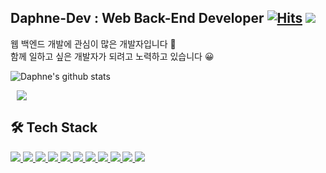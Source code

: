## Daphne-Dev : Web Back-End Developer [![Hits](https://hits.seeyoufarm.com/api/count/incr/badge.svg?url=https%3A%2F%2Fgithub.com%2FDaphne-dev)](https://hits.seeyoufarm.com) ![](https://img.shields.io/github/followers/Daphne-dev?style=social)

웹 백엔드 개발에 관심이 많은 개발자입니다 🙌  
함께 일하고 싶은 개발자가 되려고 노력하고 있습니다 😀

![Daphne's github stats](https://github-readme-stats.vercel.app/api?username=Daphne-Dev&show_icons=true)

<a href="https://daphne-dev.github.io">
    <img 
        src="http://img.shields.io/badge/-Tech blog-black?style=flat&logo=Github&link=https://daphne-dev.github.io/"
        style="height : auto; margin-left : 10px; margin-right : 10px;"/>
</a>


## 🛠 Tech Stack
<div align="center">
    <a href="https://img.shields.io/badge/HTML5-E34F26?style=flat-square&logo=HTML5&logoColor=white">
    <a href="https://img.shields.io/badge/CSS3-1572B6?style=flat-square&logo=CSS3&logoColor=white">
    <a href="https://img.shields.io/badge/HTML5-E34F26?style=flat-square&logo=HTML5&logoColor=white">
    <a href="https://img.shields.io/badge/HTML5-E34F26?style=flat-square&logo=HTML5&logoColor=white">
</div>

![](https://img.shields.io/badge/HTML5-E34F26?style=flat-square&logo=HTML5&logoColor=white)
![](https://img.shields.io/badge/CSS3-1572B6?style=flat-square&logo=CSS3&logoColor=white)
![](https://img.shields.io/badge/Javascript-yellow?style=flat-square&logo=Javascript&logoColor=white)
![](https://img.shields.io/badge/TypeScript-3178C6?style=flat-square&logo=TypeScript&logoColor=white)
![](https://img.shields.io/badge/MySQL-4479A1?style=flat-square&logo=MySQL&logoColor=white)
![](https://img.shields.io/badge/Python-3776AB?style=flat-square&logo=Python&logoColor=white)
![](https://img.shields.io/badge/NestJS-E0234E?style=flat-square&logo=NestJS&logoColor=white)
![](https://img.shields.io/badge/Django-092E20?style=flat-square&logo=Django&logoColor=white)
![](https://img.shields.io/badge/Flask-000000?style=flat-square&logo=Flask&logoColor=white)
![](https://img.shields.io/badge/Node.js-339933?style=flat-square&logo=Node.js&logoColor=white)
![](https://img.shields.io/badge/Docker-2496ED?style=flat-square&logo=Docker&logoColor=white)

